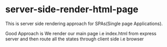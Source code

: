 # server-side-render-html-page

This is server side rendering approach for SPAs(Single page Applications).

Good Approach is We render our main page i.e index.html from express server and then route 
all the states through client side i.e browser
